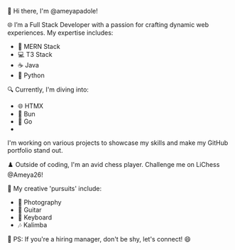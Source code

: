 👋 Hi there, I'm @ameyapadole!

🌐 I’m a Full Stack Developer with a passion for crafting dynamic web experiences. My expertise includes:
   - 🧩 MERN Stack
   - 💻 T3 Stack
   - ☕ Java
   - 🐍 Python

🔍 Currently, I'm diving into:
   - 🌐 HTMX
   - 🚀 Bun
   - 🐹 Go
   - 
I'm working on various projects to showcase my skills and make my GitHub portfolio stand out.

♟️ Outside of coding, I'm an avid chess player. Challenge me on LiChess @Ameya26!

🎨 My creative 'pursuits' include:
   - 📸 Photography
   - 🎸 Guitar
   - 🎹 Keyboard
   - 🎶 Kalimba

📢 PS: If you're a hiring manager, don't be shy, let's connect!  😄

<!---
ameyapadole/ameyapadole is a ✨ special ✨ repository because its `README.md` (this file) appears on your GitHub profile.
You can click the Preview link to take a look at your changes.
--->
